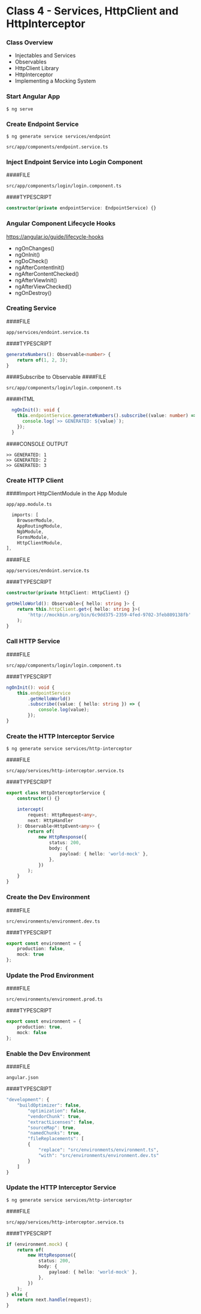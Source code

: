 # Class 4 - Services, HttpClient and HttpInterceptor

### Class Overview
- Injectables and Services
- Observables
- HttpClient Library
- HttpInterceptor
- Implementing a Mocking System

### Start Angular App
```shell
$ ng serve
```

### Create Endpoint Service
```shell
$ ng generate service services/endpoint
```

```shell
src/app/components/endpoint.service.ts
```

### Inject Endpoint Service into Login Component
####FILE
```shell
src/app/components/login/login.component.ts
```
####TYPESCRIPT
```typescript
constructor(private endpointService: EndpointService) {}
```

### Angular Component Lifecycle Hooks
https://angular.io/guide/lifecycle-hooks

- ngOnChanges()
- ngOnInit()
- ngDoCheck()
- ngAfterContentInit()
- ngAfterContentChecked()
- ngAfterViewInit()
- ngAfterViewChecked()
- ngOnDestroy()

### Creating Service
####FILE
```shell
app/services/endoint.service.ts
```
####TYPESCRIPT
```typescript
generateNumbers(): Observable<number> {
    return of(1, 2, 3);
}
```

####Subscribe to Observable
####FILE
```shell
src/app/components/login/login.component.ts
```
####HTML
```typescript
  ngOnInit(): void {
    this.endpointService.generateNumbers().subscribe((value: number) => {
      console.log(`>> GENERATED: ${value}`);
    });
  }
```
####CONSOLE OUTPUT
```shell
>> GENERATED: 1
>> GENERATED: 2
>> GENERATED: 3
```

### Create HTTP Client

####Import HttpClientModule in the App Module
```shell
app/app.module.ts
```
```typescript
  imports: [
    BrowserModule,
    AppRoutingModule,
    NgbModule,
    FormsModule,
    HttpClientModule,
],
```

####FILE
```shell
app/services/endoint.service.ts
```
####TYPESCRIPT
```typescript
constructor(private httpClient: HttpClient) {}
```
```typescript
getHelloWorld(): Observable<{ hello: string }> {
    return this.httpClient.get<{ hello: string }>(
        'http://mockbin.org/bin/6c9dd375-2359-4fed-9702-3feb809138fb'
    );
}
```


### Call HTTP Service

####FILE
```shell
src/app/components/login/login.component.ts
```

####TYPESCRIPT
```typescript
ngOnInit(): void {
    this.endpointService
        .getHelloWorld()
        .subscribe((value: { hello: string }) => {
            console.log(value);
        });
}
```


### Create the HTTP Interceptor Service
```shell
$ ng generate service services/http-interceptor
```

####FILE
```shell
src/app/services/http-interceptor.service.ts
```

####TYPESCRIPT
```typescript
export class HttpInterceptorService {
    constructor() {}

    intercept(
        request: HttpRequest<any>,
        next: HttpHandler
    ): Observable<HttpEvent<any>> {
        return of(
            new HttpResponse({
                status: 200,
                body: {
                    payload: { hello: 'world-mock' },
                },
            })
        );
    }
}
```

### Create the Dev Environment

####FILE
```shell
src/environments/environment.dev.ts
```

####TYPESCRIPT
```typescript
export const environment = {
    production: false,
    mock: true
};
```

### Update the Prod Environment

####FILE
```shell
src/environments/environment.prod.ts
```

####TYPESCRIPT
```typescript
export const environment = {
    production: true,
    mock: false
};
```

### Enable the Dev Environment

####FILE
```shell
angular.json
```

####TYPESCRIPT
```typescript
"development": {
    "buildOptimizer": false,
        "optimization": false,
        "vendorChunk": true,
        "extractLicenses": false,
        "sourceMap": true,
        "namedChunks": true,
        "fileReplacements": [
        {
            "replace": "src/environments/environment.ts",
            "with": "src/environments/environment.dev.ts"
        }
    ]
}
```


### Update the HTTP Interceptor Service
```shell
$ ng generate service services/http-interceptor
```

####FILE
```shell
src/app/services/http-interceptor.service.ts
```

####TYPESCRIPT
```typescript
if (environment.mock) {
    return of(
        new HttpResponse({
            status: 200,
            body: {
                payload: { hello: 'world-mock' },
            },
        })
    );
} else {
    return next.handle(request);
}
```
